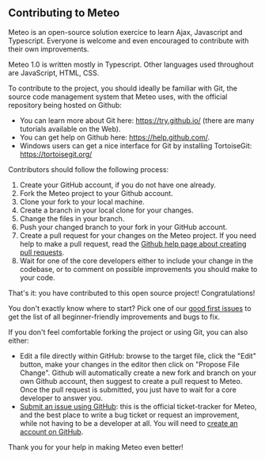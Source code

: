 ## Contributing to Meteo

Meteo is an open-source solution exercice to learn Ajax, Javascript and Typescript. Everyone is welcome and even encouraged to contribute with their own improvements.

Meteo 1.0 is written mostly in Typescript. Other languages used throughout are JavaScript, HTML, CSS.

To contribute to the project, you should ideally be familiar with Git, the source code management system that Meteo uses, with the official repository being hosted on Github:

- You can learn more about Git here: https://try.github.io/ (there are many tutorials available on the Web).
- You can get help on Github here: https://help.github.com/.
- Windows users can get a nice interface for Git by installing TortoiseGit: https://tortoisegit.org/

Contributors should follow the following process:

1. Create your GitHub account, if you do not have one already.
2. Fork the Meteo project to your Github account.
3. Clone your fork to your local machine.
4. Create a branch in your local clone for your changes.
5. Change the files in your branch.
6. Push your changed branch to your fork in your GitHub account.
7. Create a pull request for your changes on the Meteo project. If you need help to make a pull request, read the [Github help page about creating pull requests][1].
8. Wait for one of the core developers either to include your change in the codebase, or to comment on possible improvements you should make to your code.

That's it: you have contributed to this open source project! Congratulations!

You don't exactly know where to start? Pick one of our [good first issues][4] to get the list of all beginner-friendly improvements and bugs to fix.

If you don't feel comfortable forking the project or using Git, you can also either:

- Edit a file directly within GitHub: browse to the target file, click the "Edit" button, make your changes in the editor then click on "Propose File Change". Github will automatically create a new fork and branch on your own Github account, then suggest to create a pull request to Meteo. Once the pull request is submitted, you just have to wait for a core developer to answer you.
- [Submit an issue using GitHub][2]: this is the official ticket-tracker for Meteo, and the best place to write a bug ticket or request an improvement, while not having to be a developer at all. You will need to [create an account on GitHub][3].

Thank you for your help in making Meteo even better!

[1]: https://help.github.com/articles/using-pull-requests
[2]: https://github.com/Mlapalus/Meteo/issues/new/choose
[3]: https://github.com/join
[4]: https://github.com/Mlapalus/Meteo
